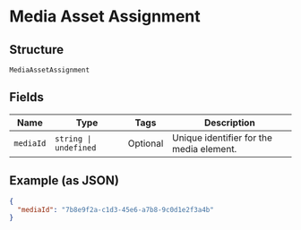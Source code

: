 
# Media Asset Assignment

## Structure

`MediaAssetAssignment`

## Fields

| Name | Type | Tags | Description |
|  --- | --- | --- | --- |
| `mediaId` | `string \| undefined` | Optional | Unique identifier for the media element. |

## Example (as JSON)

```json
{
  "mediaId": "7b8e9f2a-c1d3-45e6-a7b8-9c0d1e2f3a4b"
}
```


